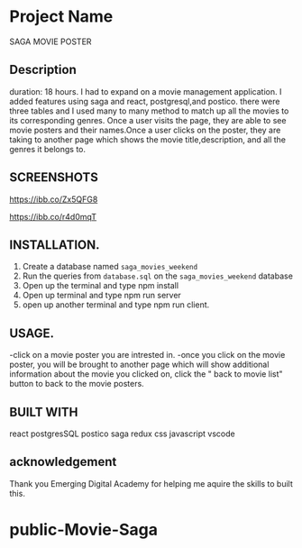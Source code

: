 # Project Name

SAGA MOVIE POSTER

## Description
duration: 18 hours.
I had to expand on a movie management application. I added features using saga and react, postgresql,and postico.
there were three tables and I used many to many method to match up all the movies to its corresponding genres. Once a user visits
the page, they are able to see movie posters and their names.Once a user clicks on the poster, they are taking to another page which shows
the movie title,description, and all the genres it belongs to.

## SCREENSHOTS
https://ibb.co/Zx5QFG8

https://ibb.co/r4d0mqT


## INSTALLATION.
1. Create a database named `saga_movies_weekend`
2. Run the queries from `database.sql` on the `saga_movies_weekend` database
3. Open up the terminal and type npm install
4. Open up terminal and type npm run server 
5. open up another terminal and type npm run client.

## USAGE.
 -click on a movie poster you are intrested in.
 -once you click on the movie poster, you will be brought to another page which will show additional information about the movie you clicked on, click the " back to movie list" button to back to the movie posters.

## BUILT WITH
react
postgresSQL
postico
saga
redux
css
javascript
vscode

## acknowledgement
Thank you Emerging Digital Academy for helping me aquire the skills to built this.

# public-Movie-Saga
